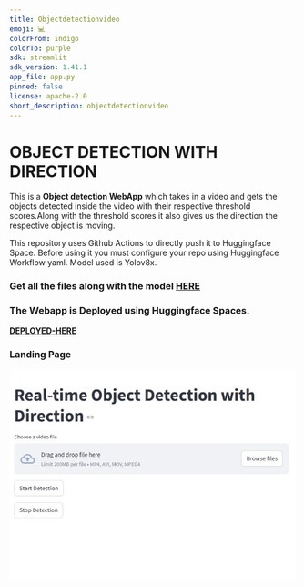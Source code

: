 ```yaml
---
title: Objectdetectionvideo
emoji: 💻
colorFrom: indigo
colorTo: purple
sdk: streamlit
sdk_version: 1.41.1
app_file: app.py
pinned: false
license: apache-2.0
short_description: objectdetectionvideo
---
```




# OBJECT DETECTION WITH DIRECTION

This is a **Object detection WebApp** which takes in a video and gets the objects detected inside the video with their respective threshold scores.Along with the threshold scores it also gives us the direction the respective object is moving.


This repository uses Github Actions to directly push it to Huggingface Space. Before using it you must configure your repo using Huggingface Workflow yaml. Model used is Yolov8x.

### Get all the files along with the model **[HERE](https://huggingface.co/spaces/datasciencesage/object-detection-with-direction/tree/main)**


### The Webapp is Deployed using Huggingface Spaces.

**[DEPLOYED-HERE](https://datasciencesage-object-detection-with-direction.hf.space)**


### Landing Page

![alt text](images/landing_page.JPG)